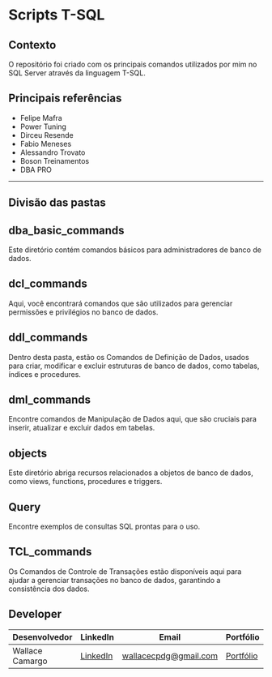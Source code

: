# Scripts T-SQL

## Contexto
O repositório foi criado com os principais comandos utilizados por mim no SQL Server através da linguagem T-SQL. 

## Principais referências
- Felipe Mafra 
- Power Tuning
- Dirceu Resende
- Fabio Meneses
- Alessandro Trovato
- Boson Treinamentos
- DBA PRO

-------------------------------------------------------------------

## Divisão das pastas

dba_basic_commands
-
 Este diretório contém comandos básicos para administradores de banco de dados.

dcl_commands
-
Aqui, você encontrará comandos que são utilizados para gerenciar permissões e privilégios no banco de dados.

ddl_commands
-
Dentro desta pasta, estão os Comandos de Definição de Dados, usados para criar, modificar e excluir estruturas de banco de dados, como tabelas, índices e procedures.

dml_commands
-
Encontre comandos de Manipulação de Dados aqui, que são cruciais para inserir, atualizar e excluir dados em tabelas.

objects
-
Este diretório abriga recursos relacionados a objetos de banco de dados, como views, functions, procedures e triggers.

Query
-
Encontre exemplos de consultas SQL prontas para o uso.

TCL_commands
-
Os Comandos de Controle de Transações estão disponíveis aqui para ajudar a gerenciar transações no banco de dados, garantindo a consistência dos dados.


## Developer
| Desenvolvedor      | LinkedIn                                   | Email                        | Portfólio                              |
|--------------------|--------------------------------------------|------------------------------|----------------------------------------|
| Wallace Camargo    | [LinkedIn](https://www.linkedin.com/in/wallace-camargo-35b615171/) | wallacecpdg@gmail.com        | [Portfólio](https://wlcamargo.github.io/)   |
